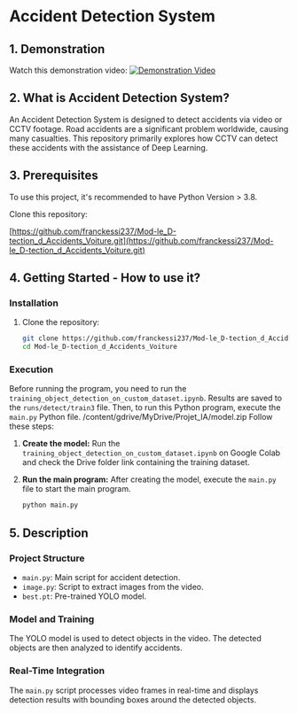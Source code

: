 # Accident Detection System

## 1. Demonstration
Watch this demonstration video:
[![Demonstration Video](https://img.youtube.com/vi/elPecFUnPg4/0.jpg)](https://www.youtube.com/watch?v=elPecFUnPg4)

## 2. What is Accident Detection System?
An Accident Detection System is designed to detect accidents via video or CCTV footage. Road accidents are a significant problem worldwide, causing many casualties. This repository primarily explores how CCTV can detect these accidents with the assistance of Deep Learning.

## 3. Prerequisites
To use this project, it's recommended to have Python Version > 3.8.

Clone this repository:

[https://github.com/franckessi237/Mod-le_D-tection_d_Accidents_Voiture.git](https://github.com/franckessi237/Mod-le_D-tection_d_Accidents_Voiture.git)

## 4. Getting Started - How to use it?

### Installation
1. Clone the repository:
    ```bash
    git clone https://github.com/franckessi237/Mod-le_D-tection_d_Accidents_Voiture.git
    cd Mod-le_D-tection_d_Accidents_Voiture
    ```

### Execution
Before running the program, you need to run the `training_object_detection_on_custom_dataset.ipynb`. Results are saved to the `runs/detect/train3` file. Then, to run this Python program, execute the `main.py` Python file.
/content/gdrive/MyDrive/Projet_IA/model.zip 
Follow these steps:

1. **Create the model:** Run the `training_object_detection_on_custom_dataset.ipynb` on Google Colab and check the Drive folder link containing the training dataset.

2. **Run the main program:** After creating the model, execute the `main.py` file to start the main program.
    ```bash
    python main.py
    ```

## 5. Description

### Project Structure
- `main.py`: Main script for accident detection.
- `image.py`: Script to extract images from the video.
- `best.pt`: Pre-trained YOLO model.

### Model and Training
The YOLO model is used to detect objects in the video. The detected objects are then analyzed to identify accidents.

### Real-Time Integration
The `main.py` script processes video frames in real-time and displays detection results with bounding boxes around the detected objects.

